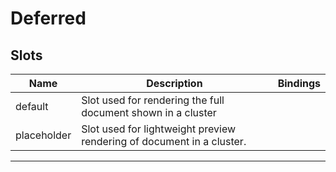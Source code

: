 # Deferred

## Slots

| Name        | Description                                                           | Bindings |
| ----------- | --------------------------------------------------------------------- | -------- |
| default     | Slot used for rendering the full document shown in a cluster          |          |
| placeholder | Slot used for lightweight preview rendering of document in a cluster. |          |

---
